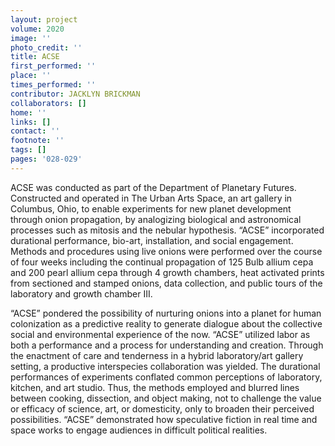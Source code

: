 ```yaml
---
layout: project
volume: 2020
image: ''
photo_credit: ''
title: ACSE
first_performed: ''
place: ''
times_performed: ''
contributor: JACKLYN BRICKMAN
collaborators: []
home: ''
links: []
contact: ''
footnote: ''
tags: []
pages: '028-029'
---
```

ACSE was conducted as part of the Department of Planetary Futures. Constructed and operated in The Urban Arts Space, an art gallery in Columbus, Ohio, to enable experiments for new planet development through onion propagation, by analogizing biological and astronomical processes such as mitosis and the nebular hypothesis. “ACSE” incorporated durational performance, bio-art, installation, and social engagement. Methods and procedures using live onions were performed over the course of four weeks including the continual propagation of 125 Bulb allium cepa and 200 pearl allium cepa through 4 growth chambers, heat activated prints from sectioned and stamped onions, data collection, and public tours of the laboratory and growth chamber III.

“ACSE” pondered the possibility of nurturing onions into a planet for human colonization as a predictive reality to generate dialogue about the collective social and environmental experience of the now. “ACSE” utilized labor as both a performance and a process for understanding and creation. Through the enactment of care and tenderness in a hybrid laboratory/art gallery setting, a productive interspecies collaboration was yielded. The durational performances of experiments conflated common perceptions of laboratory, kitchen, and art studio. Thus, the methods employed and blurred lines between cooking, dissection, and object making, not to challenge the value or efficacy of science, art, or domesticity, only to broaden their perceived possibilities. “ACSE” demonstrated how speculative fiction in real time and space works to engage audiences in difficult political realities.